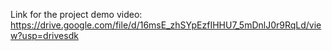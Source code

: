 Link for the project demo video:
https://drive.google.com/file/d/16msE_zhSYpEzfIHHU7_5mDnlJ0r9RqLd/view?usp=drivesdk
